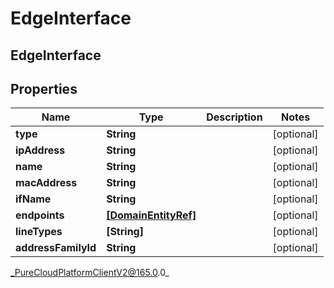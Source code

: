 # EdgeInterface

## EdgeInterface

## Properties

|Name | Type | Description | Notes|
|------------ | ------------- | ------------- | -------------|
| **type** | **String** |  | [optional] |
| **ipAddress** | **String** |  | [optional] |
| **name** | **String** |  | [optional] |
| **macAddress** | **String** |  | [optional] |
| **ifName** | **String** |  | [optional] |
| **endpoints** | [**[DomainEntityRef]**]([DomainEntityRef]) |  | [optional] |
| **lineTypes** | **[String]** |  | [optional] |
| **addressFamilyId** | **String** |  | [optional] |



_PureCloudPlatformClientV2@165.0.0_
